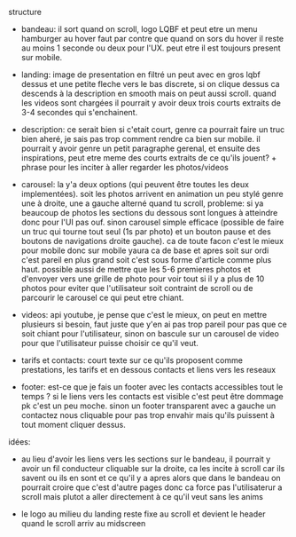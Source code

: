 

structure

- bandeau: il sort quand on scroll, logo LQBF et peut etre un menu hamburger au hover faut par contre que quand on sors du hover il reste au moins 1 seconde ou deux pour l'UX. peut etre il est toujours present sur mobile.

- landing: image de presentation en filtré un peut avec en gros lqbf dessus et une petite fleche vers le  bas discrete, si on clique dessus ca descends à la description en smooth mais on peut aussi scroll. quand les videos sont chargées il pourrait y avoir deux trois courts extraits de 3-4 secondes qui s'enchainent.

- description: ce serait bien si c'etait court, genre ca pourrait faire un truc bien aheré, je sais pas trop comment rendre ca bien sur mobile. il pourrait y avoir genre un petit paragraphe gerenal, et ensuite des inspirations, peut etre meme des courts extraits de ce qu'ils jouent? + phrase pour les inciter à aller regarder les photos/videos

- carousel: la y'a deux options (qui peuvent être toutes les deux implementées). soit les photos arrivent en animation un peu stylé genre une à droite, une a gauche alterné quand tu scroll, probleme: si ya beaucoup de photos les sections du dessous sont longues à atteindre donc pour l'UI pas ouf. sinon carousel simple efficace (possible de faire un truc qui tourne tout seul (1s par photo) et un bouton pause et des boutons de navigations droite gauche). ca de toute facon c'est le mieux pour mobile donc sur mobile yaura ca de base et apres soit sur ordi c'est pareil en plus grand soit c'est sous forme d'article comme plus haut. possible aussi de mettre que les 5-6 premieres photos et d'envoyer vers une grille de photo pour voir tout si il y a plus de 10 photos pour eviter que l'utilisateur soit contraint de scroll ou de parcourir le carousel ce qui peut etre chiant.

- videos: api youtube, je pense que c'est le mieux, on peut en mettre plusieurs si besoin, faut juste que y'en ai pas trop pareil pour pas que ce soit chiant pour l'utilisateur, sinon on bascule sur un carousel de video pour que l'utilisateur puisse choisir ce qu'il veut.

- tarifs et contacts: court texte sur ce qu'ils proposent comme prestations, les tarifs et en dessous contacts et liens vers les reseaux

- footer: est-ce que je fais un footer avec les contacts accessibles tout le temps ? si le liens vers les contacts est visible c'est peut être dommage pk c'est un peu moche. sinon un footer transparent avec a gauche un contactez nous cliquable pour pas trop envahir mais qu'ils puissent à tout moment cliquer dessus.


idées: 

- au lieu d'avoir les liens vers les sections sur le bandeau, il pourrait y avoir un fil conducteur cliquable sur la droite, ca les incite à scroll car ils savent ou ils en sont et ce qu'il y a apres alors que dans le bandeau on pourrait croire que c'est d'autre pages donc ca force pas l'utilisaterur a scroll mais plutot a aller directement à ce qu'il veut sans les anims

- le logo au milieu du landing reste fixe au scroll et devient le header quand le scroll arriv au midscreen